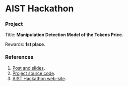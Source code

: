 # AIST Hackathon
### Project
Title: __Manipulation Detection Model of the Tokens Price__.

Rewards: __1st place__.



### References
1. [Post and slides](https://www.codeinstinct.pro/2018/07/ai-blockchain-hackathon.html).
2. [Project source code](https://github.com/codez0mb1e/aisthack/tree/master/source).
3. [AIST Hackathon web-site](http://aisthack.ru/).
